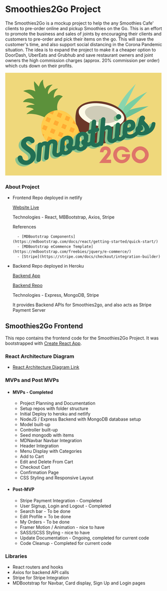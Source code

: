 # Smoothies2Go Project

The Smoothies2Go is a mockup project to help the any Smoothies Cafe' clients to pre-order online and pickup Smoothies on the Go. This is an effort to promote the business and sales of joints by encouraging their clients and customers to pre-order and pick their items on the go. This will save the customer's time, and also support social distancing in the Corona Pandemic situation. The idea is to expand the project to make it a cheaper option to DoorDash, UberEats and Grubhub and save restaurant owners and joint owners the high commission charges (approx. 20% commission per order) which cuts down on their profits.

![Smoothies2Go](./docs/smoothies2go_small.png)

### About Project

- Frontend Repo deployed in netlify

  [Website Live](https://smoothies2go.netlify.app/)

  Technologies - React, MBBootstrap, Axios, Stripe

  References

        - [MDBootstrap Components](https://mdbootstrap.com/docs/react/getting-started/quick-start/)
        - [MDBootstrap eCommence Template](https://mdbootstrap.com/freebies/jquery/e-commerce/)
        - [Stripe](https://stripe.com/docs/checkout/integration-builder)

- Backend Repo deployed in Heroku

  [Backend App](https://smoothies2go-express-backend.herokuapp.com)

  [Backend Repo](https://github.com/sampreet-chawla/smoothies2go_express_api)

  Technologies - Express, MongoDB, Stripe

  It provides Backend APIs for Smoothies2go, and also acts as Stripe Payment Server

## Smoothies2Go Frontend

This repo contains the frontend code for the Smoothies2Go Project. It was bootstrapped with [Create React App](https://github.com/facebook/create-react-app).

<!-- ### Wireframe

* [Mobile Layout](https://res.cloudinary.com/dreamer123/image/upload/v1605822175/Capstone/Fresh-To-Go_-_Mobile_Layout_rjwwyx.png) -->

### React Architecture Diagram

- [React Architecture Diagram Link](./docs/smoothies2go_react_architecture.png)

<!-- - Learning - Anchor tag does not open the specified href in a blank page  -->
<!-- - <a href="./docs/smoothies2go_react_architecture.png" target="_blank">React Architecture Diagram Link</a> -->

<!-- ### Notion

[Notion Link](https://www.notion.so/Smoothies2Go-planning-1cfe62a022084da4bb7fa08bb1222e43) -->

### MVPs and Post MVPs

- #### MVPs - Completed

  - Project Planning and Documentation
  - Setup repos with folder structure
  - Initial Deploy to heroku and netlify
  - NodeJS / Express Backend with MongoDB database setup
  - Model built-up
  - Controller built-up
  - Seed mongodb with items
  - MDNavbar Navbar Integration
  - Header Integration
  - Menu Display with Categories
  - Add to Cart
  - Edit and Delete From Cart
  - Checkout Cart
  - Confirmation Page
  - CSS Styling and Responsive Layout

- #### Post-MVP

  - Stripe Payment Integration - Completed
  - User Signup, Login and Logout - Completed
  - Search bar - To be done
  - Edit Profile = To be done
  - My Orders - To be done
  - Framer Motion / Animation - nice to have
  - SASS/SCSS Styling - nice to have
  - Update Documentation - Ongoing, completed for current code
  - Code Cleanup - Completed for current code

### Libraries

- React routers and hooks
- Axios for backend API calls
- Stripe for Stripe Integration
- MDBootstrap for Navbar, Card display, Sign Up and Login pages
